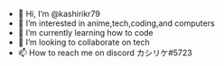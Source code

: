 - 👋 Hi, I’m @kashirikr79
- 👀 I’m interested in anime,tech,coding,and computers
- 🌱 I’m currently learning how to code
- 💞️ I’m looking to collaborate on tech
- 📫 How to reach me on discord カシリケ#5723

<!---
kashirikr79/kashirikr79 is a ✨ special ✨ repository because its `README.md` (this file) appears on your GitHub profile.
You can click the Preview link to take a look at your changes.
--->
